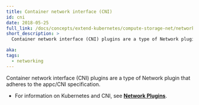 ```yaml
---
title: Container network interface (CNI)
id: cni
date: 2018-05-25
full_link: /docs/concepts/extend-kubernetes/compute-storage-net/network-plugins/
short_description: >
  Container network interface (CNI) plugins are a type of Network plugin that adheres to the appc/CNI specification.

aka:
tags:
  - networking
---
```


Container network interface (CNI) plugins are a type of Network plugin that adheres to the appc/CNI specification.

<!--more-->

- For information on Kubernetes and CNI, see [**Network Plugins**](/docs/concepts/extend-kubernetes/compute-storage-net/network-plugins/).
